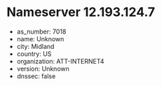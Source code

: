 # Nameserver 12.193.124.7

* as_number: 7018
* name: Unknown
* city: Midland
* country: US
* organization: ATT-INTERNET4
* version: Unknown
* dnssec: false
